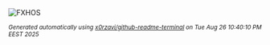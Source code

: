 <div align="justify">
<picture>
    <source media="(prefers-color-scheme: dark)" srcset="https://i.ibb.co/nqqg8G0Q/output-gif.gif">
    <source media="(prefers-color-scheme: light)" srcset="https://i.ibb.co/nqqg8G0Q/output-gif.gif">
    <img alt="FXHOS" src="https://i.ibb.co/nqqg8G0Q/output-gif.gif">
</picture>

<sub><i>Generated automatically using [x0rzavi/github-readme-terminal](https://github.com/x0rzavi/github-readme-terminal) on Tue Aug 26 10:40:10 PM EEST 2025</i></sub>
</div>